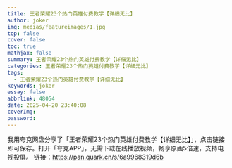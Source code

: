 ```yaml
---
title: 王者荣耀23个热门英雄付费教学【详细无比】
author: joker
img: medias/featureimages/1.jpg
top: false
cover: false
toc: true
mathjax: false
summary: 王者荣耀23个热门英雄付费教学【详细无比】
categories: 王者荣耀23个热门英雄付费教学【详细无比】
tags:
  - 王者荣耀23个热门英雄付费教学【详细无比】
keywords: joker
essay: false
abbrlink: 48054
date: 2025-04-20 23:40:08
coverImg:
password:
---
```


我用夸克网盘分享了「王者荣耀23个热门英雄付费教学【详细无比】」，点击链接即可保存。打开「夸克APP」，无需下载在线播放视频，畅享原画5倍速，支持电视投屏。
链接：https://pan.quark.cn/s/6a9968319d6b
